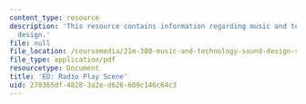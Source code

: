 ```yaml
---
content_type: resource
description: 'This resource contains information regarding music and technology: Sound
  design.'
file: null
file_location: /coursemedia/21m-380-music-and-technology-sound-design-spring-2016/278365df48283a2ed626609c146c64c3_MIT21M_380S16_assn_ed.pdf
file_type: application/pdf
resourcetype: Document
title: 'ED: Radio Play Scene'
uid: 278365df-4828-3a2e-d626-609c146c64c3
---
```


